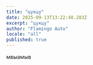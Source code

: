 ```yaml
---
title: "цукцу"
date: 2025-09-13T13:22:48.283Z
excerpt: "цукцу"
author: "Flamingo Auto"
locale: "all"
published: true
---
```


мвыамыв